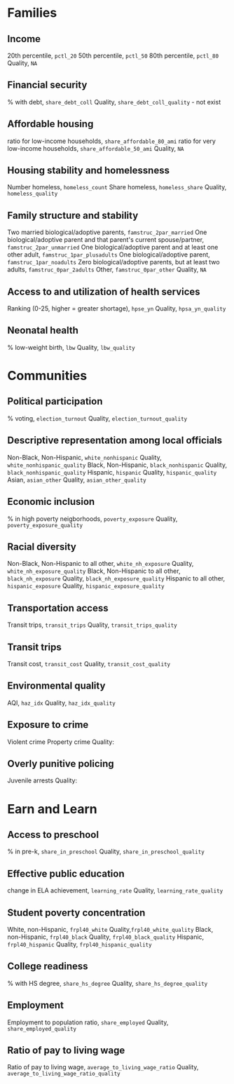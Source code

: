# Families

## Income
20th percentile, `pctl_20`
50th percentile, `pctl_50`
80th percentile, `pctl_80`
Quality, `NA`

## Financial security
% with debt, `share_debt_coll`
Quality, `share_debt_coll_quality` - not exist 

## Affordable housing
ratio for low-income households, `share_affordable_80_ami`
ratio for very low-income households, `share_affordable_50_ami`
Quality, `NA`

## Housing stability and homelessness
Number homeless, `homeless_count`
Share homeless, `homeless_share`
Quality, `homeless_quality`

## Family structure and stability
Two married biological/adoptive parents, `famstruc_2par_married`
One biological/adoptive parent and that parent's current spouse/partner, `famstruc_2par_unmarried`
One biological/adoptive parent and at least one other adult, `famstruc_1par_plusadults`
One biological/adoptive parent, `famstruc_1par_noadults`
Zero biological/adoptive parents, but at least two adults, `famstruc_0par_2adults`
Other, `famstruc_0par_other`
Quality, `NA`

## Access to and utilization of health services
Ranking (0-25, higher = greater shortage), `hpse_yn`
Quality, `hpsa_yn_quality`

## Neonatal health
% low-weight birth, `lbw`
Quality, `lbw_quality`

# Communities

## Political participation
% voting, `election_turnout`
Quality, `election_turnout_quality`

## Descriptive representation among local officials
Non-Black, Non-Hispanic, `white_nonhispanic`
Quality, `white_nonhispanic_quality`
Black, Non-Hispanic, `black_nonhispanic`
Quality, `black_nonhispanic_quality`
Hispanic, `hispanic`
Quality, `hispanic_quality`
Asian, `asian_other`
Quality, `asian_other_quality`

## Economic inclusion
% in high poverty neigborhoods, `poverty_exposure`
Quality, `poverty_exposure_quality`

## Racial diversity
Non-Black, Non-Hispanic to all other, `white_nh_exposure`
Quality, `white_nh_exposure_quality`
Black, Non-Hispanic to all other, `black_nh_exposure`
Quality, `black_nh_exposure_quality`
Hispanic to all other, `hispanic_exposure`
Quality, `hispanic_exposure_quality`

## Transportation access
Transit trips, `transit_trips`
Quality, `transit_trips_quality`

## Transit trips
Transit cost, `transit_cost`
Quality, `transit_cost_quality`

## Environmental quality
AQI, `haz_idx`
Quality, `haz_idx_quality`

## Exposure to crime
Violent crime
Property crime
Quality:

## Overly punitive policing
Juvenile arrests
Quality:

# Earn and Learn

## Access to preschool
% in pre-k, `share_in_preschool`
Quality, `share_in_preschool_quality`

## Effective public education
change in ELA achievement, `learning_rate`
Quality, `learning_rate_quality `

## Student poverty concentration
White, non-Hispanic, `frpl40_white`
Quality,`frpl40_white_quality`
Black, non-Hispanic, `frpl40_black`
Quality, `frpl40_black_quality`
Hispanic, `frpl40_hispanic`
Quality, `frpl40_hispanic_quality`

## College readiness
% with HS degree, `share_hs_degree`
Quality, `share_hs_degree_quality`

## Employment
Employment to population ratio, `share_employed`
Quality, `share_employed_quality`

## Ratio of pay to living wage
Ratio of pay to living wage, `average_to_living_wage_ratio`
Quality, `average_to_living_wage_ratio_quality`
